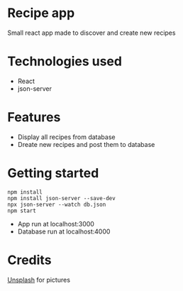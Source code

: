 # Recipe app

Small react app made to discover and create new recipes

# Technologies used

- React
- json-server

# Features

- Display all recipes from database
- Dreate new recipes and post them to database

# Getting started

```
npm install
npm install json-server --save-dev
npx json-server --watch db.json
npm start
```

- App run at localhost:3000
- Database run at localhost:4000

# Credits

[Unsplash](https://unsplash.com) for pictures
